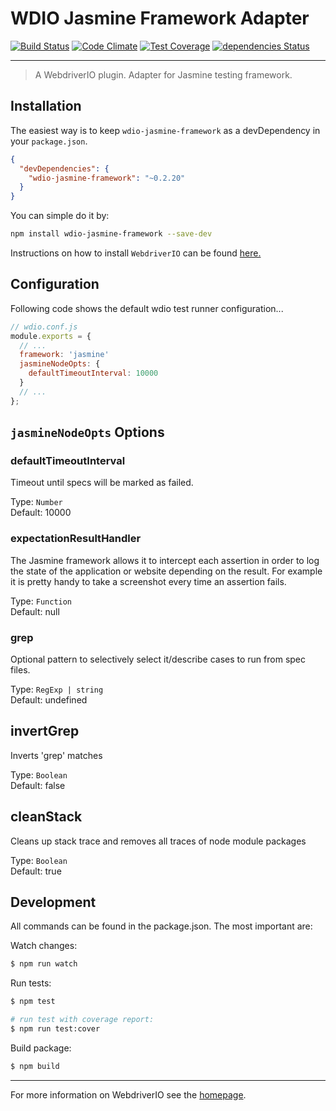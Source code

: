 WDIO Jasmine Framework Adapter
==============================

[![Build Status](https://travis-ci.org/webdriverio/wdio-jasmine-framework.svg?branch=master)](https://travis-ci.org/webdriverio/wdio-jasmine-framework) [![Code Climate](https://codeclimate.com/github/webdriverio/wdio-jasmine-framework/badges/gpa.svg)](https://codeclimate.com/github/webdriverio/wdio-jasmine-framework) [![Test Coverage](https://codeclimate.com/github/webdriverio/wdio-jasmine-framework/badges/coverage.svg)](https://codeclimate.com/github/webdriverio/wdio-jasmine-framework/coverage) [![dependencies Status](https://david-dm.org/webdriverio/wdio-jasmine-framework/status.svg)](https://david-dm.org/webdriverio/wdio-jasmine-framework)

***

> A WebdriverIO plugin. Adapter for Jasmine testing framework.

## Installation

The easiest way is to keep `wdio-jasmine-framework` as a devDependency in your `package.json`.

```json
{
  "devDependencies": {
    "wdio-jasmine-framework": "~0.2.20"
  }
}
```

You can simple do it by:

```bash
npm install wdio-jasmine-framework --save-dev
```

Instructions on how to install `WebdriverIO` can be found [here.](http://webdriver.io/guide/getstarted/install.html)

## Configuration

Following code shows the default wdio test runner configuration...

```js
// wdio.conf.js
module.exports = {
  // ...
  framework: 'jasmine'
  jasmineNodeOpts: {
    defaultTimeoutInterval: 10000
  }
  // ...
};
```

## `jasmineNodeOpts` Options

### defaultTimeoutInterval
Timeout until specs will be marked as failed.

Type: `Number`<br>
Default: 10000

### expectationResultHandler
The Jasmine framework allows it to intercept each assertion in order to log the state of the application
or website depending on the result. For example it is pretty handy to take a screenshot every time
an assertion fails.

Type: `Function`<br>
Default: null

### grep
Optional pattern to selectively select it/describe cases to run from spec files.

Type: `RegExp | string`<br>
Default: undefined

## invertGrep
Inverts 'grep' matches

Type: `Boolean`<br>
Default: false

## cleanStack
Cleans up stack trace and removes all traces of node module packages

Type: `Boolean`<br>
Default: true

## Development

All commands can be found in the package.json. The most important are:

Watch changes:

```sh
$ npm run watch
```

Run tests:

```sh
$ npm test

# run test with coverage report:
$ npm run test:cover
```

Build package:

```sh
$ npm build
```

----

For more information on WebdriverIO see the [homepage](http://webdriver.io).
